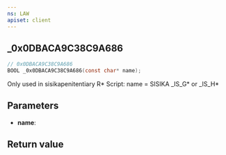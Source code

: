```yaml
---
ns: LAW
apiset: client
---
```

## _0x0DBACA9C38C9A686

```c
// 0x0DBACA9C38C9A686
BOOL _0x0DBACA9C38C9A686(const char* name);
```

Only used in sisikapenitentiary R* Script: name = SISIKA
_IS_G* or _IS_H*

## Parameters
* **name**:

## Return value